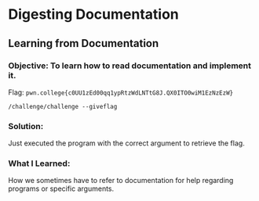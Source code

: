 # Digesting Documentation
## Learning from Documentation

### Objective: To learn how to read documentation and implement it.

Flag: `pwn.college{c0UU1zEd00qq1ypRtzWdLNTtG8J.QX0ITO0wiM1EzNzEzW}`

```
/challenge/challenge --giveflag
```

### Solution:

Just executed the program with the correct argument to retrieve the flag.

### What I Learned: 

How we sometimes have to refer to documentation for help regarding programs or specific arguments.